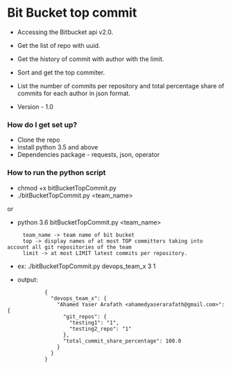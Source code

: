 # Bit Bucket top commit #

*   Accessing the Bitbucket api v2.0.
*   Get the list of repo with uuid.
*   Get the history of commit with author with the limit.
*   Sort and get the top commiter.
*   List the number of commits per repository and total percentage share of commits for each author in json format.

* Version - 1.0

### How do I get set up? ###

* Clone the repo
* install python 3.5 and above
* Dependencies package - requests, json, operator

### How to run the python script ###

* chmod +x bitBucketTopCommit.py
* ./bitBucketTopCommit.py <team_name> <top> <limit>

or

* python 3.6 bitBucketTopCommit.py <team_name> <top> <limit>

~~~~
     team_name -> team name of bit bucket 
     top -> display names of at most TOP committers taking into account all git repositories of the team 
     limit -> at most LIMIT latest commits per repository.
~~~~

* ex: ./bitBucketTopCommit.py devops_team_x 3 1

* output:
~~~~
            {
              "devops_team_x": {
                "Ahamed Yaser Arafath <ahamedyaserarafath@gmail.com>": {
                  "git_repos": {
                    "testing1": "1",
                    "testing2_repo": "1"
                  },
                  "total_commit_share_percentage": 100.0
                }
              }
            }
~~~~
